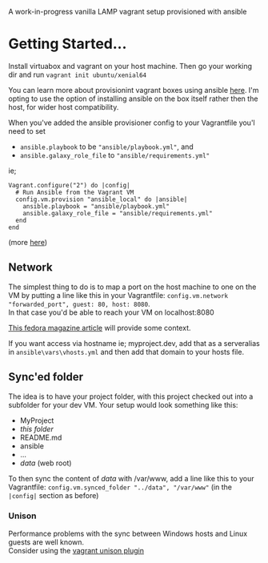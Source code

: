 A work-in-progress vanilla LAMP vagrant setup provisioned with ansible

# Getting Started...

Install virtuabox and vagrant on your host machine. Then go your working dir and run `vagrant init ubuntu/xenial64`

You can learn more about provisionint vagrant boxes using ansible [here](https://www.vagrantup.com/docs/provisioning/ansible_local.html).
I'm opting to use the option of installing ansible on the box itself rather then the host, for wider host compatibility.

When you've added the ansible provisioner config to your Vagrantfile you'l need to set

* `ansible.playbook` to be `"ansible/playbook.yml"`, and
* `ansible.galaxy_role_file` to `"ansible/requirements.yml"`

ie; 

    Vagrant.configure("2") do |config|
      # Run Ansible from the Vagrant VM
      config.vm.provision "ansible_local" do |ansible|
        ansible.playbook = "ansible/playbook.yml"
        ansible.galaxy_role_file = "ansible/requirements.yml"
      end
    end

(more [here](https://www.vagrantup.com/docs/provisioning/ansible.html))

## Network

The simplest thing to do is to map a port on the host machine to one on the VM
by putting a line like this in your Vagrantfile: `config.vm.network "forwarded_port", guest: 80, host: 8080`.  
In that case you'd be able to reach your VM on localhost:8080

[This fedora magazine article](https://fedoramagazine.org/using-ansible-provision-vagrant-boxes/) will provide some context.

If you want access via hostname ie; myproject.dev, add that as a serveralias in `ansible\vars\vhosts.yml` and then add
that domain to your hosts file.

## Sync'ed folder

The idea is to have your project folder, with this project checked out into a subfolder for your dev VM.
Your setup would look something like this:

* MyProject
 * _this folder_
  * README.md
  * ansible
  * ...
 * _data_ (web root)

To then sync the content of _data_ with /var/www, add a line like this to your Vagrantfile:
`config.vm.synced_folder "../data", "/var/www"`
(in the `|config|` section as before)

### Unison

Performance problems with the sync between Windows hosts and Linux guests are well known.   
Consider using the [vagrant unison plugin](https://github.com/mrdavidlaing/vagrant-unison)
